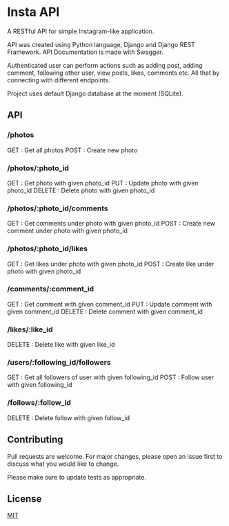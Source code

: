 # Insta API

A RESTful API for simple Instagram-like application.

API was created using Python language, Django and Django REST Framework. API Documentation is made with Swagger.

Authenticated user can perform actions such as adding post, adding comment, following other user, view posts, likes, comments etc. All that by connecting with different endpoints.

Project uses default Django database at the moment (SQLite).

## API
### /photos
‌GET : Get all photos
‌POST : Create new photo
### /photos/:photo_id
‌GET : Get photo with given photo_id
‌PUT : Update photo with given photo_id
‌DELETE : Delete photo with given photo_id
### /photos/:photo_id/comments
‌GET : Get comments under photo with given photo_id
‌POST : Create new comment under photo with given photo_id
### /photos/:photo_id/likes
‌GET : Get likes under photo with given photo_id
‌POST : Create like under photo with given photo_id
### /comments/:comment_id
‌GET : Get comment with given comment_id
‌PUT : Update comment with given comment_id
‌DELETE : Delete comment with given comment_id
### /likes/:like_id
‌DELETE : Delete like with given like_id
### /users/:following_id/followers
‌GET : Get all followers of user with given following_id
‌POST : Follow user with given following_id
### /follows/:follow_id
‌DELETE : Delete follow with given follow_id

## Contributing

Pull requests are welcome. For major changes, please open an issue first
to discuss what you would like to change.

Please make sure to update tests as appropriate.

## License

[MIT](https://choosealicense.com/licenses/mit/)
